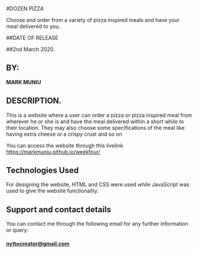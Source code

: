 #DOZEN PIZZA

Choose and order from a variety of pizza inspired meals and have your meal delivered to you.

##DATE OF RELEASE

##2nd March 2020.

## BY:
**MARK MUNIU**

## DESCRIPTION.
This is a website where a user can order a pizza or pizza inspired meal from wherever he or she is and have the meal delivered within a short while to their location. They may also choose some specifications of the meal like having extra cheese or a crispy crust and so on

You can access the website through this livelink https://markmuniu.github.io/weekfour/

## Technologies Used
For designing the website, HTML and CSS were used while JavaScript was used to give the website functionality.

## Support and contact details
You can contact me through the following email for any further information or query:
#### nyttocreator@gmail.com

  
